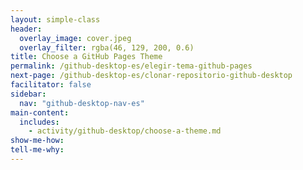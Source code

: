 ```yaml
---
layout: simple-class
header:
  overlay_image: cover.jpeg
  overlay_filter: rgba(46, 129, 200, 0.6)
title: Choose a GitHub Pages Theme
permalink: /github-desktop-es/elegir-tema-github-pages
next-page: /github-desktop-es/clonar-repositorio-github-desktop
facilitator: false
sidebar:
  nav: "github-desktop-nav-es"
main-content:
  includes:
    - activity/github-desktop/choose-a-theme.md
show-me-how:
tell-me-why:
---
```

